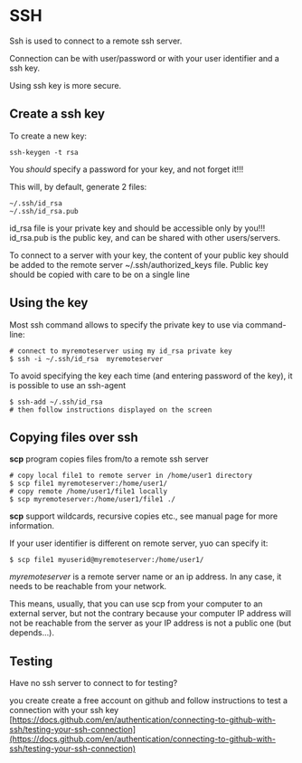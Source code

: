 # SSH

Ssh is used to connect to a remote ssh server.

Connection can be with user/password or with your user identifier and a ssh key.

Using ssh key is more secure.

## Create a ssh key

To create a new key:

    ssh-keygen -t rsa

You *should* specify a password for your key, and not forget it!!!

This will, by default, generate 2 files:

    ~/.ssh/id_rsa
    ~/.ssh/id_rsa.pub

id_rsa file is your private key and should be accessible only by you!!!
id_rsa.pub is the public key, and can be shared with other users/servers.

To connect to a server with your key, the content of your public key should
be added to the remote server ~/.ssh/authorized_keys file.
Public key should be copied with care to be on a single line

## Using the key

Most ssh command allows to specify the private key to use via command-line:

    # connect to myremoteserver using my id_rsa private key
    $ ssh -i ~/.ssh/id_rsa  myremoteserver

To avoid specifying the key each time (and entering password of the key),
it is possible to use an ssh-agent

    $ ssh-add ~/.ssh/id_rsa
    # then follow instructions displayed on the screen

## Copying files over ssh

**scp** program copies files from/to a remote ssh server

    # copy local file1 to remote server in /home/user1 directory
    $ scp file1 myremoteserver:/home/user1/
    # copy remote /home/user1/file1 locally
    $ scp myremoteserver:/home/user1/file1 ./

**scp** support wildcards, recursive copies etc.,
see manual page for more information.

If your user identifier is different on remote server, yuo can specify it:

    $ scp file1 myuserid@myremoteserver:/home/user1/

*myremoteserver* is a remote server name or an ip address. In any case,
it needs to be reachable from your network.

This means, usually, that you can use scp from your computer to an external server, but not the
contrary because your computer IP address will not be reachable from the server as your IP address
is not a public one (but depends...).

## Testing

Have no ssh server to connect to for testing?

you create create a free account on github and follow instructions
to test a connection with your ssh key
[https://docs.github.com/en/authentication/connecting-to-github-with-ssh/testing-your-ssh-connection](https://docs.github.com/en/authentication/connecting-to-github-with-ssh/testing-your-ssh-connection)
